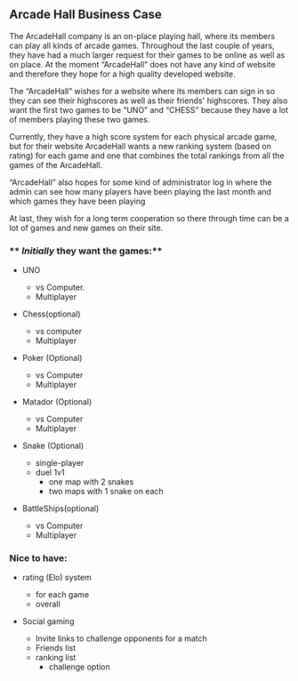 ## **Arcade Hall Business Case**

The ArcadeHall company is an on-place playing hall, where its members can play all kinds of arcade games. Throughout the last couple of years, they have had a much larger request for their games to be online as well as on place.
At the moment “ArcadeHall” does not have any kind of website and therefore they hope for a high quality developed website.

The “ArcadeHall” wishes for a website where its members can sign in so they can see their highscores as well as their friends' highscores. They also want the first two games to be “UNO” and “CHESS” because they have a lot of members playing these two games.

Currently, they have a high score system for each physical arcade game, but for their website ArcadeHall wants a new ranking system (based on rating) for each game and one that combines the total rankings from all the games of the ArcadeHall.

“ArcadeHall” also hopes for some kind of administrator log in where the admin can see how many players have been playing the last month and which games they have been playing

At last, they wish for a long term cooperation so there through time can be a lot of games and new games on their site.


### ** *Initially* they want the games:**

- UNO
  * vs Computer.
  * Multiplayer


- Chess(optional)
  * vs computer
  * Multiplayer


- Poker (Optional)
  * vs Computer
  * Multiplayer


- Matador (Optional)
  * vs Computer
  * Multiplayer


- Snake (Optional)
  * single-player
  * duel 1v1
    * one map with 2 snakes
    * two maps with 1 snake on each


- BattleShips(optional)
  * vs Computer
  * Multiplayer




### **Nice to have:**

- rating (Elo) system
  * for each game
  * overall
  

- Social gaming
  * Invite links to challenge opponents for a match
  * Friends list
  * ranking list
    * challenge option


